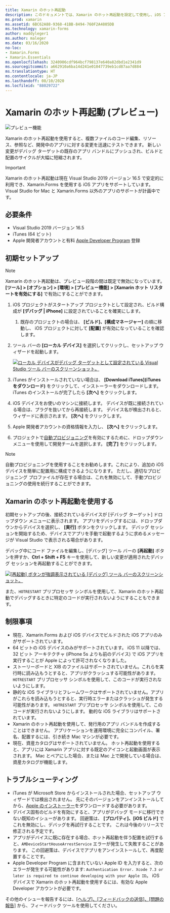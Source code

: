 ```yaml
---
title: Xamarin のホット再起動
description: このドキュメントでは、Xamarin のホット再起動を設定して使用し、iOS アプリをデバッグする方法について説明します。
ms.prod: xamarin
ms.assetid: 6BC62A88-9368-41BB-8494-760F2A4805DB
ms.technology: xamarin-forms
author: maddyleger1
ms.author: maleger
ms.date: 03/16/2020
no-loc:
- Xamarin.Forms
- Xamarin.Essentials
ms.openlocfilehash: 3240906cdf964bcf798137e640a82dbd1e2341d9
ms.sourcegitcommit: a662910a6ba14d241e01047739eb1cd87aa7d884
ms.translationtype: HT
ms.contentlocale: ja-JP
ms.lasthandoff: 08/10/2020
ms.locfileid: "88029722"
---
```

# <a name="xamarin-hot-restart-preview"></a>Xamarin のホット再起動 (プレビュー)

![プレビュー機能](~/media/shared/preview.png)

Xamarin のホット再起動を使用すると、複数ファイルのコード編集、リソース、参照など、開発中のアプリに対する変更を迅速にテストできます。 新しい変更がデバッグ ターゲットの既存のアプリ バンドルにプッシュされ、ビルドと配置のサイクルが大幅に短縮されます。

> [!IMPORTANT]
> Xamarin のホット再起動は現在 Visual Studio 2019 バージョン 16.5 で安定的に利用でき、Xamarin.Forms を使用する iOS アプリをサポートしています。 Visual Studio for Mac と Xamarin.Forms 以外のアプリのサポートが計画中です。

## <a name="requirements"></a>必要条件

- Visual Studio 2019 バージョン 16.5
- iTunes (64 ビット)
- Apple 開発者アカウントと有料 [Apple Developer Program](https://developer.apple.com/programs) 登録


## <a name="initial-setup"></a>初期セットアップ

> [!NOTE]
> Xamarin のホット再起動は、プレビュー段階の間は既定で無効になっています。 **[ツール] > [オプション] > [環境] > [プレビュー機能] > [Xamarin ホット リスタートを有効にする]** で有効にすることができます。

1. iOS プロジェクトがスタートアップ プロジェクトとして設定され、ビルド構成が **[デバッグ | iPhone]** に設定されていることを確実にします。

   1. 既存のプロジェクトの場合は、 **[ビルド]、[構成マネージャー]** の順に移動し、 iOS プロジェクトに対して **[配置]** が有効になっていることを確認します。

2. ツール バーの **[ローカル デバイス]** を選択してクリックし、セットアップ ウィザードを起動します。

    [![ローカル デバイスがデバッグ ターゲットとして設定されている Visual Studio ツール バーのスクリーンショット。](hot-restart-images/toolbar.png)](hot-restart-images/toolbar.png)

3. iTunes がインストールされていない場合は、 **[Download iTunes]\(iTunes をダウンロード\)** をクリックして、インストーラーをダウンロードします。 iTunes のインストールが完了したら **[次へ]** をクリックします。

4. iOS デバイスをお使いのマシンに接続します。 デバイスが既に接続されている場合は、プラグを抜いてから再接続します。 デバイス名が検出されると、ウィザードに表示されます。 **[次へ]** をクリックします。

5. Apple 開発者アカウントの資格情報を入力し、 **[次へ]** をクリックします。

6. プロジェクトで[自動プロビジョニング](~/ios/get-started/installation/device-provisioning/automatic-provisioning.md)を有効にするために、ドロップダウン メニューを使用して開発チームを選択します。 **[完了]** をクリックします。

> [!NOTE]
> 自動プロビジョニングを使用することをお勧めします。これにより、追加の iOS デバイスを簡単に配置用に構成できるようになります。 ただし、適切なプロビジョニング プロファイルが存在する場合は、これを無効にして、手動プロビジョニングの使用を続行することができます。

## <a name="use-xamarin-hot-restart"></a>Xamarin のホット再起動を使用する
初期セットアップの後、接続されているデバイスが [デバッグ ターゲット] ドロップダウン メニューに表示されます。 アプリをデバッグするには、ドロップダウンからデバイスを選択し、 **[実行]** ボタンをクリックします。 デバッグ セッションを開始するため、デバイスでアプリを手動で起動するように求めるメッセージが Visual Studio で表示される場合があります。

デバッグ中にコード ファイルを編集し、[デバッグ] ツール バーの **[再起動]** ボタンを押すか、**Ctrl + Shift + F5** キーを使用して、新しい変更が適用されたデバッグ セッションを再起動することができます。

[![[再起動] ボタンが強調表示されている [デバッグ] ツール バーのスクリーンショット。](hot-restart-images/restart.png)](hot-restart-images/toolbar.png)

また、`HOTRESTART` プリプロセッサ シンボルを使用して、Xamarin のホット再起動でデバッグするときに特定のコードが実行されないようにすることもできます。

## <a name="limitations"></a>制限事項

- 現在、Xamarin.Forms および iOS デバイスでビルドされた iOS アプリのみがサポートされています。
- 64 ビットの iOS デバイスのみがサポートされています。 iOS 11 以降では、32 ビット アーキテクチャ (iPhone 5s よりも前のデバイス) で iOS アプリを実行することが Apple によって許可されなくなりました。
- ストーリーボードと XIB のファイルはサポートされていません。これらを実行時に読み込もうとすると、アプリがクラッシュする可能性があります。 `HOTRESTART` プリプロセッサ シンボルを使用して、このコードが実行されないようにします。
- 静的な iOS ライブラリとフレームワークはサポートされていません。アプリがこれらを読み込もうとすると、実行時エラーまたはクラッシュが発生する可能性があります。 `HOTRESTART` プリプロセッサ シンボルを使用して、このコードが実行されないようにします。 動的な iOS ライブラリはサポートされています。
- Xamarin のホット再起動を使用して、発行用のアプリ バンドルを作成することはできません。 アプリケーションを運用環境に完全にコンパイル、署名、配置するには、引き続き Mac マシンが必要です。
- 現在、資産カタログはサポートされていません。 ホット再起動を使用すると、アプリには Xamarin アプリに対する既定のアイコンと起動画面が表示されます。 Mac とペアにした場合、または Mac 上で開発している場合は、資産カタログが機能します。

## <a name="troubleshoot"></a>トラブルシューティング

- iTunes が Microsoft Store からインストールされた場合、セットアップ ウィザードでは検出されません。 先にそのバージョンをアンインストールしてから、[Apple のインストーラー](https://go.microsoft.com/fwlink/?linkid=2101014)をダウンロードする必要があります。
- デバイス固有のビルドを有効にすると、アプリがデバッグ モードに移行できない既知のイシューがあります。 回避策は、 **[プロパティ]、[iOS ビルド]** でこれを無効にし、デバッグを再試行することです。 これは今後のリリースで修正される予定です。
- アプリがデバイスに既に存在する場合、ホット再起動を伴う配置を試行すると、`AMDeviceStartHouseArrestService` エラーが発生して失敗することがあります。 この回避策は、デバイスでアプリをアンインストールして、再度配置することです。
- Apple Developer Program に含まれていない Apple ID を入力すると、次のエラーが発生する可能性があります: `Authentication Error. Xcode 7.3 or later is required to continue developing with your Apple ID`。 iOS デバイスで Xamarin のホット再起動を使用するには、有効な Apple Developer アカウントが必要です。 

その他のイシューを報告するには、[[ヘルプ]、[フィードバックの送信]、[問題の報告]](/visualstudio/ide/feedback-options?view=vs-2019#report-a-problem) から、フィードバック ツールを使用してください。
